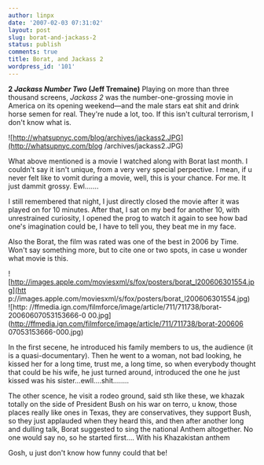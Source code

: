 ```yaml
---
author: linpx
date: '2007-02-03 07:31:02'
layout: post
slug: borat-and-jackass-2
status: publish
comments: true
title: Borat, and Jackass 2
wordpress_id: '101'
---
```


**2 _Jackass Number Two_ (Jeff Tremaine)** Playing on more than three thousand screens, _Jackass 2_ was the number-one-grossing movie in America on its opening weekend—and the male stars eat shit and drink horse semen for real. They're nude a lot, too. If this isn't cultural terrorism, I don't know what is.  

  

![http://whatsupnyc.com/blog/archives/jackass2.JPG](http://whatsupnyc.com/blog
/archives/jackass2.JPG)

What above mentioned is a movie I watched along with Borat last month. I
couldn't say it isn't unique, from a very very special perpective. I mean, if
u never felt like to vomit during a movie, well, this is your chance. For me.
It just dammit grossy. Ewl…….

I still remembered that night, I just directly closed the movie after it was
played on for 10 minutes. After that, I sat on my bed for another 10, with
unrestrained curiosity, I opened the prog to watch it again to see how bad
one's imagination could be, I have to tell you, they beat me in my face.

Also the Borat, the film was rated was one of the best in 2006 by Time. Won't
say something more, but to cite one or two spots, in case u wonder what movie
is this.

  

![http://images.apple.com/moviesxml/s/fox/posters/borat_l200606301554.jpg](htt
p://images.apple.com/moviesxml/s/fox/posters/borat_l200606301554.jpg)  ![http:
//ffmedia.ign.com/filmforce/image/article/711/711738/borat-20060607053153666-0
00.jpg](http://ffmedia.ign.com/filmforce/image/article/711/711738/borat-200606
07053153666-000.jpg)

In the first secene, he introduced his family members to us, the audience (it
is a quasi-documentary). Then he went to a woman, not bad looking, he kissed
her for a long time, trust me, a long time, so when everybody thought that
could be his wife, he just turned around, introduced the one he just kissed
was his sister…ewll….shit……..

The other scence, he visit a rodeo ground, said sth like these, we khazak
totally on the side of President Bush on his war on terro, u know, those
places really like ones in Texas, they are conservatives, they support Bush,
so they just applauded when they heard this, and then after another long and
dulling talk, Borat suggested to sing the national Anthem altogether. No one
would say no, so he started first…. With his Khazakistan anthem

Gosh, u just don't know how funny could that be!

